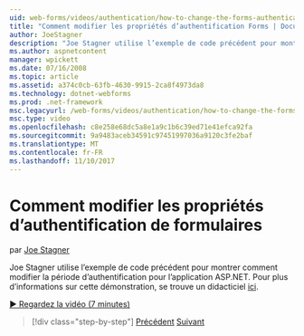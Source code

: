 ```yaml
---
uid: web-forms/videos/authentication/how-to-change-the-forms-authentication-properties
title: "Comment modifier les propriétés d’authentification Forms | Documents Microsoft"
author: JoeStagner
description: "Joe Stagner utilise l’exemple de code précédent pour montrer comment modifier la période d’authentification pour l’application ASP.NET. Pour plus d’informations sur th..."
ms.author: aspnetcontent
manager: wpickett
ms.date: 07/16/2008
ms.topic: article
ms.assetid: a374c0cb-63fb-4630-9915-2ca8f4973da8
ms.technology: dotnet-webforms
ms.prod: .net-framework
msc.legacyurl: /web-forms/videos/authentication/how-to-change-the-forms-authentication-properties
msc.type: video
ms.openlocfilehash: c8e258e68dc5a8e1a9c1b6c39ed71e41efca92fa
ms.sourcegitcommit: 9a9483aceb34591c97451997036a9120c3fe2baf
ms.translationtype: MT
ms.contentlocale: fr-FR
ms.lasthandoff: 11/10/2017
---
```

<a name="how-to-change-the-forms-authentication-properties"></a>Comment modifier les propriétés d’authentification de formulaires
====================
par [Joe Stagner](https://github.com/JoeStagner)

Joe Stagner utilise l’exemple de code précédent pour montrer comment modifier la période d’authentification pour l’application ASP.NET. Pour plus d’informations sur cette démonstration, se trouve un didacticiel [ici](../../overview/older-versions-security/introduction/forms-authentication-configuration-and-advanced-topics-vb.md).

[&#9654; Regardez la vidéo (7 minutes)](https://channel9.msdn.com/Blogs/ASP-NET-Site-Videos/how-to-change-the-forms-authentication-properties)

>[!div class="step-by-step"]
[Précédent](using-basic-forms-authentication-in-aspnet.md)
[Suivant](how-to-setup-and-use-cookie-less-authentication-in-an-aspnet-application.md)
